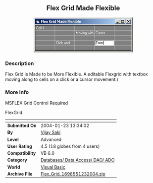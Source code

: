 ﻿<div align="center">

## Flex Grid Made Flexible

<img src="PIC20041231333594410.JPG">
</div>

### Description

Flex Grid is Made to be More Flexible. A editable Flexgrid with textbox moving along to cells on a click or a cursor movement:)
 
### More Info
 
MSFLEX Grid Control Required

FlexGrid


<span>             |<span>
---                |---
**Submitted On**   |2004-01-23 13:34:02
**By**             |[Vijay Saki](https://github.com/Planet-Source-Code/PSCIndex/blob/master/ByAuthor/vijay-saki.md)
**Level**          |Advanced
**User Rating**    |4.5 (18 globes from 4 users)
**Compatibility**  |VB 6\.0
**Category**       |[Databases/ Data Access/ DAO/ ADO](https://github.com/Planet-Source-Code/PSCIndex/blob/master/ByCategory/databases-data-access-dao-ado__1-6.md)
**World**          |[Visual Basic](https://github.com/Planet-Source-Code/PSCIndex/blob/master/ByWorld/visual-basic.md)
**Archive File**   |[Flex\_Grid\_1698551232004\.zip](https://github.com/Planet-Source-Code/vijay-saki-flex-grid-made-flexible__1-51200/archive/master.zip)








